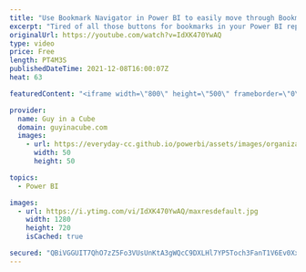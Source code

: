 ```yaml
---
title: "Use Bookmark Navigator in Power BI to easily move through Bookmarks"
excerpt: "Tired of all those buttons for bookmarks in your Power BI reports? Patrick shows you how to use the Bookmark Navigator to easily get going and get rid of all those buttons!  Create page and button navigators https://docs.microsoft.com/en-us/power-bi/create-reports/button-navigators  📢 Become a member:"
originalUrl: https://youtube.com/watch?v=IdXK470YwAQ
type: video
price: Free
length: PT4M3S
publishedDateTime: 2021-12-08T16:00:07Z
heat: 63

featuredContent: "<iframe width=\"800\" height=\"500\" frameborder=\"0\" src=\"https://www.youtube.com/embed/IdXK470YwAQ\" allow=\"accelerometer; autoplay; encrypted-media; gyroscope; picture-in-picture\" allowfullscreen></iframe>"

provider:
  name: Guy in a Cube
  domain: guyinacube.com
  images:
    - url: https://everyday-cc.github.io/powerbi/assets/images/organizations/guyinacube.com-50x50.jpg
      width: 50
      height: 50

topics:
  - Power BI

images:
  - url: https://i.ytimg.com/vi/IdXK470YwAQ/maxresdefault.jpg
    width: 1280
    height: 720
    isCached: true

secured: "QBiVGGUIT7QhO7zZ5Fo3VUsUnKtA3gWQcC9DXLHl7YP5Toch3FanT1V6Ev0XxjJPZEFu1ZkP6BNP/IPY0AhPSBzRc/LsXHn5ZXN+pe5XXcDaDyF7NLT6kxjGaIjU0vNkUwa5FV6IHRN+om/KeNMzKu8LJ87Rn3jhreeZNzgEjnTZaFz4Zse2uvXtzeWLFp2ivRAn+vpUfQNWA7HaO5dgt2kmZOV7+CnWYiPPgYzh9uAZS+MkibYgzW99KmKeHQH3g5IhH1HTsEAg90mkeI1s4Y72qV0EzsUdqxKB4i3POXLXNDLi/MIqRM/AnJjTbcI2XD9FYJ6snOHErVdQ+ssgT4hRGgbJIMfmATv6lehlQNLP4buinidlEmebQDFFrlw/7pp+DMJabI0Na0luuXbwYmBuNhVvgfNeGodGUe53nTU=;hS2YFOkfiC4HXJuCH9wFfg=="
---
```


